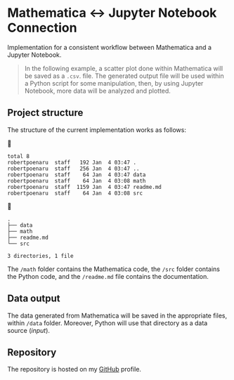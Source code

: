 # Mathematica <-> Jupyter Notebook Connection

Implementation for a consistent workflow between Mathematica and a Jupyter Notebook.

> In the following example, a scatter plot done within Mathematica will be saved as a `.csv`. file.
> The generated output file will be used within a Python script for some manipulation, then, by using Jupyter Notebook, more data will be analyzed and plotted.

## Project structure

The structure of the current implementation works as follows:

📁

```shell
total 8
robertpoenaru  staff   192 Jan  4 03:47 .
robertpoenaru  staff   256 Jan  4 03:47 ..
robertpoenaru  staff    64 Jan  4 03:47 data
robertpoenaru  staff    64 Jan  4 03:08 math
robertpoenaru  staff  1159 Jan  4 03:47 readme.md
robertpoenaru  staff    64 Jan  4 03:08 src
```

📁

```shell
.
├── data
├── math
├── readme.md
└── src

3 directories, 1 file
```

The `/math` folder contains the Mathematica code, the `/src` folder contains the Python code, and the `/readme.md` file contains the documentation.

## Data output

The data generated from Mathematica will be saved in the appropriate files, within `/data` folder. Moreover, Python will use that directory as a data source (*input*).

## Repository

The repository is hosted on my [GitHub](https://github.com/basavyr/mathematica-useful-algorithms) profile.
